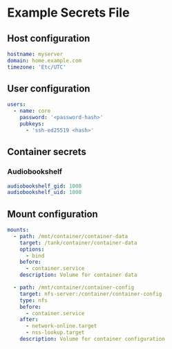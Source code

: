 # Example Secrets File

## Host configuration

```yaml
hostname: myserver
domain: home.example.com
timezone: 'Etc/UTC'
```

## User configuration

```yaml
users:
  - name: core
    password: '<password-hash>'
    pubkeys:
      - 'ssh-ed25519 <hash>'
```

## Container secrets

### Audiobookshelf

```yaml
audiobookshelf_gid: 1000
audiobookshelf_uid: 1000
```

## Mount configuration

```yaml
mounts:
  - path: /mnt/container/container-data
    target: /tank/container/container-data
    options:
      - bind
    before:
      - container.service
    description: Volume for container data

  - path: /mnt/container/container-config
    target: nfs-server:/container/container-config
    type: nfs
    before:
      - container.service
    after:
      - network-online.target
      - nss-lookup.target
    description: Volume for container configuration
```
